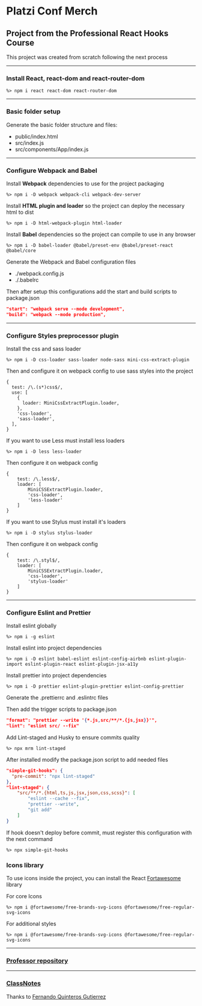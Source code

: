 # Platzi Conf Merch

## Project from the Professional React Hooks Course

This project was created from scratch following the next process

---

### Install React, react-dom and react-router-dom

```npm
%> npm i react react-dom react-router-dom

```

---

### Basic folder setup

Generate the basic folder structure and files:

- public/index.html
- src/index.js
- src/components/App/index.js

---

### Configure Webpack and Babel

Install **Webpack** dependencies to use for the project packaging

```npm
%> npm i -D webpack webpack-cli webpack-dev-server
```

Install **HTML plugin and loader** so the project can deploy the necessary html to dist

```npm
%> npm i -D html-webpack-plugin html-loader
```

Install **Babel** dependencies so the project can compile to use in any browser

```npm
%> npm i -D babel-loader @babel/preset-env @babel/preset-react @babel/core
```

Generate the Webpack and Babel configuration files

- ./webpack.config.js
- ./.babelrc

Then after setup this configurations add the start and build scripts to package.json

```json
"start": "webpack serve --mode development",
"build": "webpack --mode production",
```

---

### Configure Styles preprocessor plugin

Install the css and sass loader

```npm
%> npm i -D css-loader sass-loader node-sass mini-css-extract-plugin
```

Then and configure it on webpack config to use sass styles into the project

```Js
{
  test: /\.(s*)css$/,
  use: [
    {
      loader: MiniCssExtractPlugin.loader,
    },
    'css-loader',
    'sass-loader',
  ],
}
```

If you want to use Less must install less loaders

```npm
%> npm i -D less less-loader
```

Then configure it on webpack config

```Js
{
	test: /\.less$/,
	loader: [
		MiniCSSExtractPlugin.loader,
		'css-loader',
		'less-loader'
	]
}
```

If you want to use Stylus must install it's loaders

```npm
%> npm i -D stylus stylus-loader
```

Then configure it on webpack config

```Js
{
	test: /\.styl$/,
	loader: [
		MiniCSSExtractPlugin.loader,
		'css-loader',
		'stylus-loader'
	]
}
```

---

### Configure Eslint and Prettier

Install eslint globally

```npm
%> npm i -g eslint
```

Install eslint into project dependencies

```npm
%> npm i -D eslint babel-eslint eslint-config-airbnb eslint-plugin-import eslint-plugin-react eslint-plugin-jsx-a11y
```

Install prettier into project dependencies

```npm
%> npm i -D prettier eslint-plugin-prettier eslint-config-prettier
```

Generate the .prettierrc and .eslintrc files

Then add the trigger scripts to package.json

```json
"format": "prettier --write '{*.js,src/**/*.{js,jsx}}'",
"lint": "eslint src/ --fix"
```

Add Lint-staged and Husky to ensure commits quality

```npm
%> npx mrm lint-staged
```

After installed modify the package.json script to add needed files

```json
"simple-git-hooks": {
  "pre-commit": "npx lint-staged"
},
"lint-staged": {
	"src/**/*.{html,ts,js,jsx,json,css,scss}": [
		"eslint --cache --fix",
		"prettier --write",
		"git add"
	]
}
```

If hook doesn't deploy before commit, must register this configuration with the next command

```npm
%> npx simple-git-hooks
```

### Icons library

To use icons inside the project, you can install the React [Fortawesome](https://fontawesome.com/how-to-use/on-the-web/using-with/react) library

For core Icons

```npm
%> npm i @fortawesome/free-brands-svg-icons @fortawesome/free-regular-svg-icons
```

For additional styles

```npm
%> npm i @fortawesome/free-brands-svg-icons @fortawesome/free-regular-svg-icons
```

---

### [Professor repository](https://github.com/platzi/platzi-conf-store/tree/RH-google-address)

---

### [ClassNotes](https://github.com/platzi/platzi-conf-store/tree/RH-google-address)

Thanks to [Fernando Quinteros Gutierrez](https://platzi.com/p/fernando-quinteros-gutierrez/)
